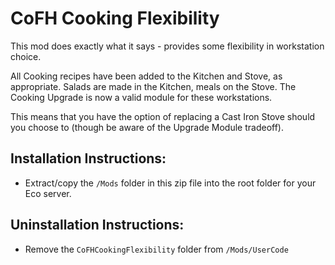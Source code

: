 # CoFH Cooking Flexibility

This mod does exactly what it says - provides some flexibility in workstation choice.

All Cooking recipes have been added to the Kitchen and Stove, as appropriate. Salads are made in the Kitchen, meals on the Stove. The Cooking Upgrade is now a valid module for these workstations.

This means that you have the option of replacing a Cast Iron Stove should you choose to (though be aware of the Upgrade Module tradeoff).

## Installation Instructions:

- Extract/copy the `/Mods` folder in this zip file into the root folder for your Eco server.

## Uninstallation Instructions:

- Remove the `CoFHCookingFlexibility` folder from `/Mods/UserCode`
